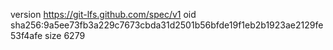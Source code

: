 version https://git-lfs.github.com/spec/v1
oid sha256:9a5ee73fb3a229c7673cbda31d2501b56bfde19f1eb2b1923ae2129fe53f4afe
size 6279
